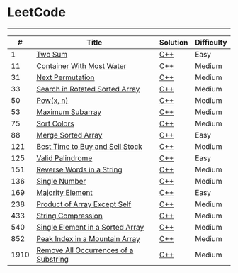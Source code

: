 # LeetCode
---
| #   | Title                                                                                               | Solution                                                                  | Difficulty |
|-----|-----------------------------------------------------------------------------------------------------|---------------------------------------------------------------------------|------------|
| 1   | [Two Sum](https://leetcode.com/problems/two-sum/)                                                   | [C++](./0001.%20Two%20Sum/solution2.cpp)                                  | Easy       |
| 11  | [Container With Most Water](https://leetcode.com/problems/container-with-most-water/)               | [C++](./0011.%20Container%20With%20Most%20Water/solution.cpp)             | Medium     |
| 31  | [Next Permutation](https://leetcode.com/problems/next-permutation/)                                 | [C++](./0031.%20Next%20Permutation/solution.cpp)                          | Medium     |
| 33  | [Search in Rotated Sorted Array](https://leetcode.com/problems/search-in-rotated-sorted-array/)     | [C++](./0033.%20Search%20in%20Rotated%20Sorted%20Array/solution.cpp)      | Medium     |
| 50  | [Pow(x, n)](https://leetcode.com/problems/powx-n/)                                                  | [C++](./0050.%20Pow(x%2C%20n)/solution.cpp)                               | Medium     |
| 53  | [Maximum Subarray](https://leetcode.com/problems/maximum-subarray/)                                 | [C++](./0053.%20Maximum%20Subarray%20Sum/solution3.cpp)                   | Medium     |
| 75  | [Sort Colors](https://leetcode.com/problems/sort-colors/)                                           | [C++](./0075.%20Sort%20Colors/solution2.cpp)                              | Medium     |
| 88  | [Merge Sorted Array](https://leetcode.com/problems/merge-sorted-array/description/)                 | [C++](./0088.%20Merge%20Sorted%20Array/solution.cpp)                      | Easy       |
| 121 | [Best Time to Buy and Sell Stock](https://leetcode.com/problems/best-time-to-buy-and-sell-stock/)   | [C++](./0121.%20Best%20Time%20to%20Buy%20and%20Sell%20Stock/solution.cpp) | Medium     |
| 125 | [Valid Palindrome](https://leetcode.com/problems/valid-palindrome/)                                 | [C++](./0125.%20Valid%20Palindrome/solution.cpp)                          | Easy       |
| 151 | [Reverse Words in a String](https://leetcode.com/problems/reverse-words-in-a-string/)               | [C++](./0151.%20Reverse%20Words%20in%20a%20String/solution.cpp)           | Medium     |
| 136 | [Single Number](https://leetcode.com/problems/single-number/)                                       | [C++](./0136.%20Single%20Number/solution.cpp)                             | Medium     |
| 169 | [Majority Element](https://leetcode.com/problems/majority-element/)                                 | [C++](./0169.%20Majority%20Element/solution3.cpp)                         | Easy       |
| 238 | [Product of Array Except Self](https://leetcode.com/problems/product-of-array-except-self/)         | [C++](./0238.%20Product%20of%20Array%20Except%20Self/solution.cpp)        | Medium     |
| 433 | [String Compression](https://leetcode.com/problems/string-compression/)                             | [C++](./0433.%20String%20Compression/solution.cpp)                        | Medium     |
| 540 | [Single Element in a Sorted Array](https://leetcode.com/problems/single-element-in-a-sorted-array/) | [C++](./0540.%20Single%20Element%20in%20a%20Sorted%20Array/solution.cpp)  | Medium     |
| 852 | [Peak Index in a Mountain Array](https://leetcode.com/problems/peak-index-in-a-mountain-array/)     | [C++](./0852.%20Peak%20Index%20in%20a%20Mountain%20Array/solution.cpp)    | Medium     |
| 1910 | [Remove All Occurrences of a Substring](https://leetcode.com/problems/remove-all-occurrences-of-a-substring/) | [C++](./1910.%20Remove%20All%20Occurrences%20of%20a%20Substring/solution.cpp) | Medium     |
